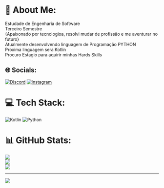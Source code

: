 # 💫 About Me:
Estudade de Engenharia de Software<br>Terceiro Semestre<br>{Apaixonado por tecnologioa, resolvi mudar de profissão e me aventurar no futuro}<br>Atualmente desenvolvendo linguagem de Programação PYTHON<br>Proxima linguagem sera Kotlin<br>Procuro Estagio para aquirir minhas Hards Skills


## 🌐 Socials:
[![Discord](https://img.shields.io/badge/Discord-%237289DA.svg?logo=discord&logoColor=white)](https://discord.gg/jurkewiczluis) [![Instagram](https://img.shields.io/badge/Instagram-%23E4405F.svg?logo=Instagram&logoColor=white)](https://instagram.com/jurkewiczluis) 

# 💻 Tech Stack:
![Kotlin](https://img.shields.io/badge/kotlin-%237F52FF.svg?style=for-the-badge&logo=kotlin&logoColor=white) ![Python](https://img.shields.io/badge/python-3670A0?style=for-the-badge&logo=python&logoColor=ffdd54)
# 📊 GitHub Stats:
![](https://github-readme-stats.vercel.app/api?username=jurkewiczluis&theme=dark&hide_border=false&include_all_commits=false&count_private=false)<br/>
![](https://github-readme-streak-stats.herokuapp.com/?user=jurkewiczluis&theme=dark&hide_border=false)<br/>
![](https://github-readme-stats.vercel.app/api/top-langs/?username=jurkewiczluis&theme=dark&hide_border=false&include_all_commits=false&count_private=false&layout=compact)

---
[![](https://visitcount.itsvg.in/api?id=jurkewiczluis&icon=0&color=0)](https://visitcount.itsvg.in)

<!-- Proudly created with GPRM ( https://gprm.itsvg.in ) -->